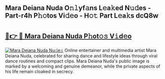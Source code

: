## Mara Deiana Nuda O𝚗𝚕yf𝚊ns L𝚎a𝚔ed N𝚞𝚍es - Part-r4h P𝚑𝚘tos Vi𝚍𝚎o - H𝚘𝚝 Part L𝚎a𝚔s dcQ8w

# <h2><a href="http://kfcf1l.oniu.top/?m=Mara+Deiana+Nuda">🔗👉 🔴 Mara Deiana Nuda P𝚑ot𝚘𝚜 V𝚒d𝚎o</a></h2>

[![Mara Deiana Nuda Nu𝚍e𝚜](https://i.imgur.com/0qMVB7G.gif)](http://kfcf1l.oniu.top/?m=Mara+Deiana+Nuda)
Online entertainer and multimedia artist Mara Deiana Nuda, celebrated for sharing dance and lifestyle ideas through viral dance routines and compact clips. Mara Deiana Nuda's public image is marked by a welcoming and genuine demeanor, while the private aspects of his life remain cloaked in secrecy.  
